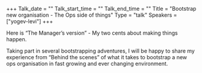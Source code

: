 +++
Talk_date = ""
Talk_start_time = ""
Talk_end_time = ""
Title = "Bootstrap new organisation - The Ops side of things"
Type = "talk"
Speakers = ["yogev-levi"]
+++

Here is “The Manager’s version” - My two cents about making things happen.

Taking part in several bootstrapping adventures, I will be happy to share my experience from “Behind the scenes” of what it takes to bootstrap a new ops organisation in fast growing and ever changing environment.

